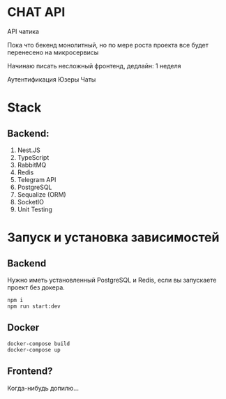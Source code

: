 <h1>CHAT API</h1>
<p>API чатика</p>

<p>Пока что бекенд монолитный, но по мере роста проекта все будет перенесено на микросервисы </p>
<p>Начинаю писать несложный фронтенд, дедлайн: 1 неделя</p>

Аутентификация
Юзеры
Чаты

<h1>Stack</h1>

<h2>Backend: </h2>

1. Nest.JS
2. TypeScript
3. RabbitMQ
4. Redis
5. Telegram API
6. PostgreSQL
7. Sequalize (ORM)
8. SocketIO
9. Unit Testing

<h1>Запуск и установка зависимостей</h1>

<h2>Backend</h2>

Нужно иметь установленный PostgreSQL и Redis, если вы запускаете проект без докера.

```
npm i
npm run start:dev
```

<h2>Docker</h2>

```
docker-compose build
docker-compose up
```

<h2>Frontend?</h2>
<p>Когда-нибудь допилю...</p>
